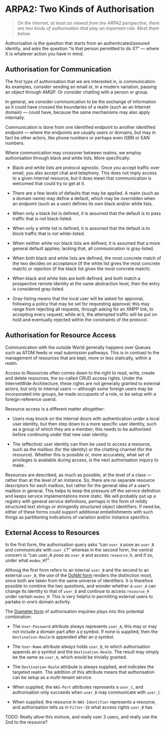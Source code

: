 ARPA2: Two Kinds of Authorisation
=================================

>   *On the Internet, at least as viewed from the ARPA2 perspective, there are
>   two kinds of authorisation that play an important role.  Meet them below.*

Authorisation is the question that starts from an authenticated/assured
identity, and asks the question “is that person permitted to do X?” — where X is
whatever action you have in mind.

Authorisation for Communication
-------------------------------

The first type of authorisation that we are interested in, is communication.  As
examples, consider sending an email or, in a modern variation, passing an object
through AMQP.  Or consider chatting with a person or group.

In general, we consider communication to be the exchange of information as it
could have crossed the boundaries of a realm (such as an Internet domain) —
could have, because the same mechanisms may also apply internally.

Communication is done from one identified endpoint to another identified
endpoint — where the endpoints are usually users or domains, but may in fact be
other actors, like phone numbers or perhaps even ISBN or EAN numbers.

Where communication may crossover between realms, we employ authorisation
through black and white lists.  More specifically:

-   Black and white lists are protocol agnostic.  Once you accept traffic over
    email, you also accept chat and telephony.  This does not imply access to a
    given internal resource, but it does mean that communication is welcomed
    that could try to get at it.

-   There are a few levels of defaults that may be applied.  A realm (such as a
    domain name) may define a default, which may be overridden when an endpoint
    (such as a user) defines its own black and/or white lists.

-   When only a black list is defined, it is assumed that the default is to pass
    traffic that is not black-listed.

-   When only a white list is defined, it is assumed that the default is to
    block traffic that is not white-listed.

-   When neither white nor black lists are defined, it is assumed that a more
    general default applies; lacking that, all communication is gray-listed.

-   When both black and white lists are defined, the most concrete match of the
    two decides on acceptance (if the white list gives the most concrete match)
    or rejection (if the black list gives the most concrete match).

-   When black and white lists are both defined, and both match a prospective
    remote identity at the same abstraction level, then the entry is considered
    gray-listed.

-   Gray-listing means that the local user will be asked for approval, following
    a policy that may be set for requesting approval; this may range from
    rejecting all requests, through asking for an XMPP link, to accepting every
    request; while at it, the attempted traffic will be put on hold and
    eventually rejected within the constraints of the protocol.

Authorisation for Resource Access
---------------------------------

Communication with the outside World generally happens over Queues such as ATOM
feeds or mail submission pathways.  This is in contrast to the management of
resources that are kept, more or less statically, within a realm.

Access to Resources often comes down to the right to read, write, create and
delete resources, the so-called CRUD access rights.  Under the InternetWide
Architecture, these rights are not generally granted to external actors, but
only to internal users — although some foreign users may be incorporated into
groups, be made occupants of a role, or be setup with a foreign-reference
userid.

Resource access is a different matter altogether:

-   Users may knock on the internal doors with authentication under a local user
    identity, but then step down to a more specific user identity, such as a
    group of which they are a member; this needs to be authorised before
    continuing under that new user identity.

-   The (effective) user identity can then be used to access a resource, such as
    the mailbox (for the identity) or the chatting channel (for the resource).
    Whether this is possible or, more accurately, what set of privileges is
    available during access, is the next authorisation inquiry to make.

Resources are described, as much as possible, at the level of a class — rather
than at the level of an instance.  So, there are no separate resource
descriptors for each mailbox, but rather for the general idea of a user’s
mailbox in general.  This helps to keep the pressure off the service definition
and keeps service implementations more static.  We will probably put up a
registry with general service definitions, perhaps in the form of mildly
structured text strings or stringently structured object identifiers.  If need
be, either of these forms could support additional embellishments with such
things as partitioning indications of variation and/or instance specifics.

External Access to Resources
----------------------------

In the first form, the authorisation query asks “can `user_A` pose as `user_B`
and communicate with `user_C`?” whereas in the second form, the central concern
is “can user_A pose as `user_B` and access `resource_R`, and if so, under what
`modes_M`?”.

Althoug the first form refers to an internal `user_B` and the second to an
external `user_B`, the use of the [DoNAI form](http://donai.arpa2.net) renders
the distinction moot, since both are taken from the same universe of
identifiers.  It is therefore possible to combine the two questions, and wonder
whether a `user_A` can change its identity to that of `user_B` and continue to
access `resource_R` under certain `modes_M`.  This is very helpful in permitting
external users to partake in one’s domain activity.

The [Diameter form](http://idp.arpa2.net/radius.html) of authorisation inquiries
plays into this potential combination:

-   The `User-Password` attribute always represents `user_A`; this may or may
    not include a domain part after a `@` symbol.  If none is supplied, then
    the `Destination-Realm` is appended after an `@` symbol.

-   The `User-Name` attribute always holds `user_B`, to which authorisation appends
    an `@` symbol and the `Destination-Realm`.  The result may simply be the same
    as `user_A`, which would be trivially granted.

-   The `Destination-Realm` attribute is always supplied, and indicates the
    targeted realm.  The addition of this attribute means that authorisation
    can be setup as a multi-tenant service.

-   When supplied, the `NAS-Port` attributes represents a `user_C`, and authorisation only
    succeeds when `user_B` may communicate with `user_C`

-   When supplied, the resource in `NAS-Identifier` represents a resource, and
    authorisation tells us in `Filter-ID` what access rights `user_B` has

TODO: Really allow this mixture, and really user 3 users, and really use the 2nd
to the resource?
